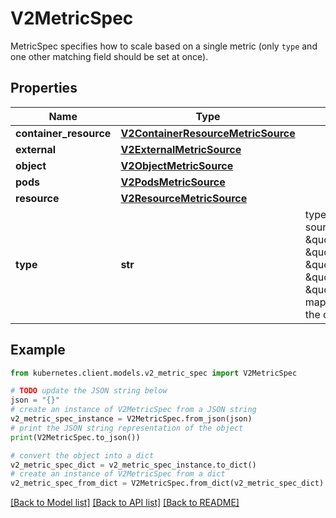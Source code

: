 # V2MetricSpec

MetricSpec specifies how to scale based on a single metric (only `type` and one other matching field should be set at once).

## Properties

Name | Type | Description | Notes
------------ | ------------- | ------------- | -------------
**container_resource** | [**V2ContainerResourceMetricSource**](V2ContainerResourceMetricSource.md) |  | [optional] 
**external** | [**V2ExternalMetricSource**](V2ExternalMetricSource.md) |  | [optional] 
**object** | [**V2ObjectMetricSource**](V2ObjectMetricSource.md) |  | [optional] 
**pods** | [**V2PodsMetricSource**](V2PodsMetricSource.md) |  | [optional] 
**resource** | [**V2ResourceMetricSource**](V2ResourceMetricSource.md) |  | [optional] 
**type** | **str** | type is the type of metric source.  It should be one of \&quot;ContainerResource\&quot;, \&quot;External\&quot;, \&quot;Object\&quot;, \&quot;Pods\&quot; or \&quot;Resource\&quot;, each mapping to a matching field in the object. | 

## Example

```python
from kubernetes.client.models.v2_metric_spec import V2MetricSpec

# TODO update the JSON string below
json = "{}"
# create an instance of V2MetricSpec from a JSON string
v2_metric_spec_instance = V2MetricSpec.from_json(json)
# print the JSON string representation of the object
print(V2MetricSpec.to_json())

# convert the object into a dict
v2_metric_spec_dict = v2_metric_spec_instance.to_dict()
# create an instance of V2MetricSpec from a dict
v2_metric_spec_from_dict = V2MetricSpec.from_dict(v2_metric_spec_dict)
```
[[Back to Model list]](../README.md#documentation-for-models) [[Back to API list]](../README.md#documentation-for-api-endpoints) [[Back to README]](../README.md)


